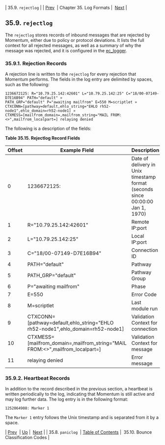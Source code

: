 | 35.9. `rejectlog` |
| [Prev](log_formats.paniclog)  | Chapter 35. Log Formats |  [Next](bounce_logger.classification.codes) |

## 35.9. `rejectlog`

The `rejectlog` stores records of inbound messages that are rejected by Momentum, either due to policy or protocol deviations. It lists the full context for all rejected messages, as well as a summary of why the message was rejected, and it is configured in the [ec_logger](modules.ec_logger "71.30. EC_logger – Momentum-Style Logging").

### 35.9.1. Rejection Records

A rejection line is written to the `rejectlog` for every rejection that Momentum performs. The fields in the log entry are delimited by spaces, such as the following:

```
1236672125: R="10.79.25.142:42601" L="10.79.25.142:25" C="18/00-07149-D7E16B94" PATH="default" »
PATH_GRP="default" P="awaiting mailfrom" E=550 M=scriptlet »
CTXCONN=[pathway=default,ehlo_string="EHLO rh52-node1",ehlo_domain=rh52-node1] »
CTXMESS=[mailfrom_domain=,mailfrom_string="MAIL FROM:<>",mailfrom_localpart=] relaying denied
```

The following is a description of the fields:

<a name="log_formats.rejectlog.ec.record.fields"></a>

**Table 35.15. Rejectlog Record Fields**

| Offset | Example Field | Description |
| --- | --- | --- |
| 0 | 1236672125: | Date of delivery in Unix timestamp format (seconds since 00:00:00 Jan 1, 1970) |
| 1 | R="10.79.25.142:42601" | Remote IP:port |
| 2 | L="10.79.25.142:25" | Local IP:port |
| 3 | C="18/00-07149-D7E16B94" | Connection ID |
| 4 | PATH="default" | Pathway |
| 5 | PATH_GRP="default" | Pathway Group |
| 6 | P="awaiting mailfrom" | Phase |
| 7 | E=550 | Error Code |
| 8 | M=scriptlet | Last module run |
| 9 | CTXCONN=[pathway=default,ehlo_string="EHLO rh52-node1",ehlo_domain=rh52-node1] | Validation Context for connection |
| 10 | CTXMESS=[mailfrom_domain=,mailfrom_string="MAIL FROM:<>",mailfrom_localpart=] | Validation Context for message |
| 11 | relaying denied | Error message |

### 35.9.2. Heartbeat Records

In addition to the record described in the previous section, a heartbeat is written periodically to the log, indicating that Momentum is still active and may log further data. The log entry is in the following format:

`1252064908: Marker 1`

The `Marker 1` entry follows the Unix timestamp and is separated from it by a space.

| [Prev](log_formats.paniclog)  | [Up](log_formats) |  [Next](bounce_logger.classification.codes) |
| 35.8. `paniclog`  | [Table of Contents](index) |  35.10. Bounce Classification Codes |

